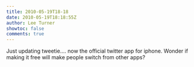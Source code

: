 ```yaml
---
title: 2010-05-19T18-18
date: 2010-05-19T18:18:55Z
author: Lee Turner
showtoc: false
comments: true
---
```


Just updating tweetie.... now the official twitter app for iphone.  Wonder if making it free will make people switch from other apps?

